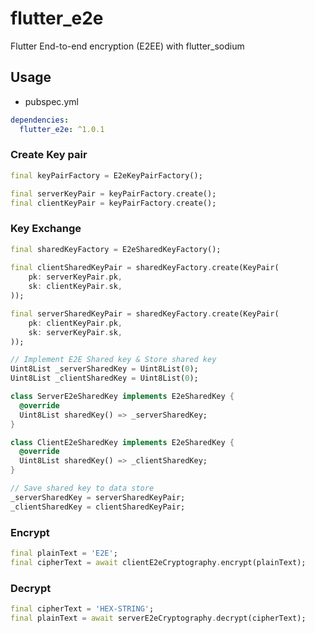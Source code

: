 # flutter_e2e

Flutter End-to-end encryption (E2EE) with flutter_sodium

## Usage

- pubspec.yml

```yaml
dependencies:
  flutter_e2e: ^1.0.1
```

### Create Key pair

```dart
final keyPairFactory = E2eKeyPairFactory();

final serverKeyPair = keyPairFactory.create();
final clientKeyPair = keyPairFactory.create();
```

### Key Exchange

```dart
final sharedKeyFactory = E2eSharedKeyFactory();
    
final clientSharedKeyPair = sharedKeyFactory.create(KeyPair(
    pk: serverKeyPair.pk,
    sk: clientKeyPair.sk,
));

final serverSharedKeyPair = sharedKeyFactory.create(KeyPair(
    pk: clientKeyPair.pk,
    sk: serverKeyPair.sk,
));

// Implement E2E Shared key & Store shared key
Uint8List _serverSharedKey = Uint8List(0);
Uint8List _clientSharedKey = Uint8List(0);

class ServerE2eSharedKey implements E2eSharedKey {
  @override
  Uint8List sharedKey() => _serverSharedKey;
}

class ClientE2eSharedKey implements E2eSharedKey {
  @override
  Uint8List sharedKey() => _clientSharedKey;
}

// Save shared key to data store
_serverSharedKey = serverSharedKeyPair;
_clientSharedKey = clientSharedKeyPair;
```

### Encrypt

```dart
final plainText = 'E2E';
final cipherText = await clientE2eCryptography.encrypt(plainText);
```

### Decrypt

```dart
final cipherText = 'HEX-STRING';
final plainText = await serverE2eCryptography.decrypt(cipherText);
```
